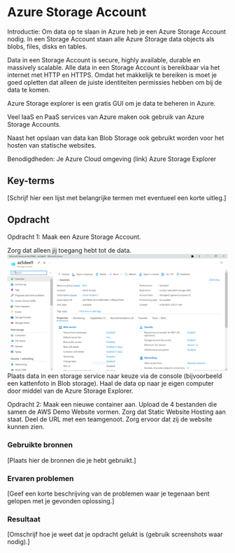 # Azure Storage Account

Introductie:
Om data op te slaan in Azure heb je een Azure Storage Account nodig. In een Storage Account staan alle Azure Storage data objects als blobs, files, disks en tables.

Data in een Storage Account is secure, highly available, durable en massively scalable. Alle data in een Storage Account is bereikbaar via het internet met HTTP en HTTPS. Omdat het makkelijk te bereiken is moet je goed opletten dat alleen de juiste identiteiten permissies hebben om bij de data te komen.

Azure Storage explorer is een gratis GUI om je data te beheren in Azure.

Veel IaaS en PaaS services van Azure maken ook gebruik van Azure Storage Accounts.

Naast het opslaan van data kan Blob Storage ook gebruikt worden voor het hosten van statische websites.

Benodigdheden:
Je Azure Cloud omgeving (link)
Azure Storage Explorer

## Key-terms
[Schrijf hier een lijst met belangrijke termen met eventueel een korte uitleg.]

## Opdracht

Opdracht 1:
Maak een Azure Storage Account.  


 Zorg dat alleen jij toegang hebt tot de data.![Alt text](../00_includes/Week4/AZ5.1.PNG)
Plaats data in een storage service naar keuze via de console (bijvoorbeeld een kattenfoto in Blob storage).
Haal de data op naar je eigen computer door middel van de Azure Storage Explorer.

Opdracht 2:
Maak een nieuwe container aan.
Upload de 4 bestanden die samen de AWS Demo Website vormen.
Zorg dat Static Website Hosting aan staat.
Deel de URL met een teamgenoot. Zorg ervoor dat zij de website kunnen zien.

### Gebruikte bronnen
[Plaats hier de bronnen die je hebt gebruikt.]

### Ervaren problemen
[Geef een korte beschrijving van de problemen waar je tegenaan bent gelopen met je gevonden oplossing.]

### Resultaat
[Omschrijf hoe je weet dat je opdracht gelukt is (gebruik screenshots waar nodig).]
